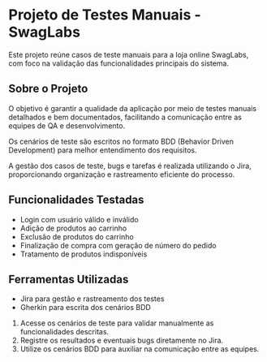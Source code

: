 # Projeto de Testes Manuais - SwagLabs

Este projeto reúne casos de teste manuais para a loja online SwagLabs, com foco na validação das funcionalidades principais do sistema.

## Sobre o Projeto

O objetivo é garantir a qualidade da aplicação por meio de testes manuais detalhados e bem documentados, facilitando a comunicação entre as equipes de QA e desenvolvimento.

Os cenários de teste são escritos no formato BDD (Behavior Driven Development) para melhor entendimento dos requisitos.

A gestão dos casos de teste, bugs e tarefas é realizada utilizando o Jira, proporcionando organização e rastreamento eficiente do processo.

## Funcionalidades Testadas

- Login com usuário válido e inválido  
- Adição de produtos ao carrinho  
- Exclusão de produtos do carrinho  
- Finalização de compra com geração de número do pedido  
- Tratamento de produtos indisponíveis  

## Ferramentas Utilizadas

- Jira para gestão e rastreamento dos testes  
- Gherkin para escrita dos cenários BDD  



1. Acesse os cenários de teste para validar manualmente as funcionalidades descritas.  
2. Registre os resultados e eventuais bugs diretamente no Jira.  
3. Utilize os cenários BDD para auxiliar na comunicação entre as equipes.


